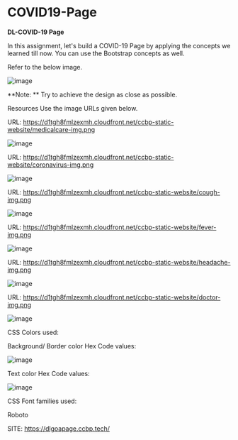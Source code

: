# COVID19-Page

**DL-COVID-19 Page**

In this assignment, let's build a COVID-19 Page by applying the concepts we learned till now. You can use the Bootstrap concepts as well.



Refer to the below image.

![image](https://github.com/P-Joel-Prakash/DL-COVID19-Page/assets/135586760/2e05bae6-0991-48eb-8a35-9e617851be9c)


 

**Note:
**
Try to achieve the design as close as possible.

Resources
Use the image URLs given below.



URL: https://d1tgh8fmlzexmh.cloudfront.net/ccbp-static-website/medicalcare-img.png


![image](https://github.com/P-Joel-Prakash/DL-COVID19-Page/assets/135586760/c732066b-9025-4bcf-947e-33bd3aea8c37)




URL: https://d1tgh8fmlzexmh.cloudfront.net/ccbp-static-website/coronavirus-img.png



 ![image](https://github.com/P-Joel-Prakash/DL-COVID19-Page/assets/135586760/a4311fe9-4240-473a-9af6-e2c7a4c250c3)


URL: https://d1tgh8fmlzexmh.cloudfront.net/ccbp-static-website/cough-img.png



 ![image](https://github.com/P-Joel-Prakash/DL-COVID19-Page/assets/135586760/5f0e67d8-b387-4026-b319-3103185c38e7)


URL: https://d1tgh8fmlzexmh.cloudfront.net/ccbp-static-website/fever-img.png


 ![image](https://github.com/P-Joel-Prakash/DL-COVID19-Page/assets/135586760/b2921a33-24c9-46e5-82a2-a23d900aca5d)



URL: https://d1tgh8fmlzexmh.cloudfront.net/ccbp-static-website/headache-img.png

![image](https://github.com/P-Joel-Prakash/DL-COVID19-Page/assets/135586760/536eb0c9-35c2-4ca5-af3c-c068a1ad766c)



URL: https://d1tgh8fmlzexmh.cloudfront.net/ccbp-static-website/doctor-img.png

![image](https://github.com/P-Joel-Prakash/DL-COVID19-Page/assets/135586760/16eb977a-42ba-4d14-95e8-d141c71ee57f)


CSS Colors used:

Background/ Border color Hex Code values:

![image](https://github.com/P-Joel-Prakash/DL-COVID19-Page/assets/135586760/087126be-eabc-41d7-913d-99f77cf1662f)




Text color Hex Code values:

![image](https://github.com/P-Joel-Prakash/DL-COVID19-Page/assets/135586760/bb29018a-0b7d-4a49-930b-f58fa8d9ca83)



CSS Font families used:

Roboto

SITE: https://dlgoapage.ccbp.tech/
